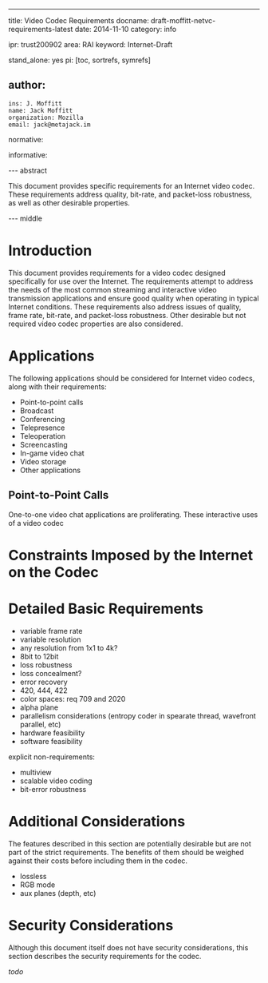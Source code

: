 ---
title: Video Codec Requirements
docname: draft-moffitt-netvc-requirements-latest
date: 2014-11-10
category: info

ipr: trust200902
area: RAI
keyword: Internet-Draft

stand_alone: yes
pi: [toc, sortrefs, symrefs]

author:
 -
    ins: J. Moffitt
    name: Jack Moffitt
    organization: Mozilla
    email: jack@metajack.im

normative:


informative:


--- abstract

This document provides specific requirements for an Internet video codec.
These requirements address quality, bit-rate, and packet-loss
robustness, as well as other desirable properties.

--- middle

# Introduction

This document provides requirements for a video codec designed specifically
for use over the Internet. The requirements attempt to address the needs of
the most common streaming and interactive video transmission applications and
ensure good quality when operating in typical Internet conditions. These
requirements also address issues of quality, frame rate, bit-rate, and
packet-loss robustness. Other desirable but not required video codec
properties are also considered.
   
# Applications

The following applications should be considered for Internet video codecs,
along with their requirements:

- Point-to-point calls
- Broadcast
- Conferencing
- Telepresence
- Teleoperation
- Screencasting
- In-game video chat
- Video storage
- Other applications

## Point-to-Point Calls

One-to-one video chat applications are proliferating. These interactive uses
of a video codec 

# Constraints Imposed by the Internet on the Codec

# Detailed Basic Requirements

- variable frame rate
- variable resolution
- any resolution from 1x1 to 4k?
- 8bit to 12bit
- loss robustness
- loss concealment?
- error recovery
- 420, 444, 422
- color spaces: req 709 and 2020
- alpha plane
- parallelism considerations (entropy coder in spearate thread, wavefront
  parallel, etc)
- hardware feasibility
- software feasibility

explicit non-requirements:

- multiview
- scalable video coding
- bit-error robustness


# Additional Considerations

The features described in this section are potentially desirable but are not
part of the strict requirements. The benefits of them should be weighed
against their costs before including them in the codec.

- lossless
- RGB mode
- aux planes (depth, etc)

# Security Considerations

Although this document itself does not have security considerations, this
section describes the security requirements for the codec.

*todo*
